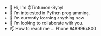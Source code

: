 - 👋 Hi, I’m @Tintumon-Sybyl
- 👀 I’m interested in Python programming.
- 🌱 I’m currently learning anything new
- 💞️ I’m looking to collaborate with you.
- 📫 How to reach me ...
    Phone 9489964800

<!---
Tintumon-Sybyl/Tintumon-Sybyl is a ✨ special ✨ repository because its `README.md` (this file) appears on your GitHub profile.
You can click the Preview link to take a look at your changes.
--->
